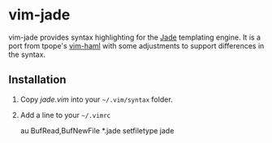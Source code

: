 vim-jade
===

vim-jade provides syntax highlighting for the [Jade][jade] templating engine. It
is a port from tpope's [vim-haml][vh] with some adjustments to support
differences in the syntax.

Installation
---

1. Copy *jade.vim* into your `~/.vim/syntax` folder.
2. Add a line to your `~/.vimrc`

    au BufRead,BufNewFile *.jade setfiletype jade


[jade]: https://github.com/visionmedia/jade
[vh]: https://github.com/tpope/vim-haml
